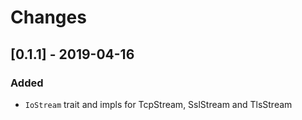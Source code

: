 # Changes

## [0.1.1] - 2019-04-16

### Added

* `IoStream` trait and impls for TcpStream, SslStream and TlsStream
